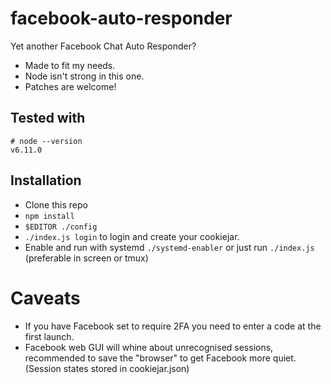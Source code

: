 # facebook-auto-responder
Yet another Facebook Chat Auto Responder?

* Made to fit my needs.
* Node isn't strong in this one.
* Patches are welcome!

## Tested with
```
# node --version
v6.11.0
```

## Installation
* Clone this repo
* `npm install`
* `$EDITOR ./config`
* `./index.js login` to login and create your cookiejar.
* Enable and run with systemd `./systemd-enabler` or just run `./index.js` (preferable in screen or tmux)

# Caveats
* If you have Facebook set to require 2FA you need to enter a code at the first launch.
* Facebook web GUI will whine about unrecognised sessions, recommended to save the "browser" to get Facebook more quiet. (Session states stored in cookiejar.json)
